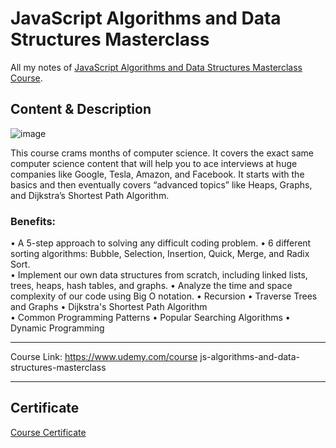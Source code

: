 # JavaScript Algorithms and Data Structures Masterclass

All my notes of [JavaScript Algorithms and Data Structures Masterclass Course](https://www.udemy.com/course/js-algorithms-and-data-structures-masterclass).

## Content & Description

![image](https://github.com/Mohamed-Elhawary/courses-notes/assets/69651552/30633a17-f9d4-4df3-b88a-a9967db32a91)

This course crams months of computer science. It covers the exact same computer science content that will help you to ace interviews at huge companies like Google, Tesla, Amazon, and Facebook. It starts with the basics and then eventually covers “advanced topics” like Heaps, Graphs, and Dijkstra’s Shortest Path Algorithm. 

### Benefits: 

• A 5-step approach to solving any difficult coding problem.
• 6 different sorting algorithms: Bubble, Selection, Insertion, Quick, Merge, and Radix Sort.   
• Implement our own data structures from scratch, including linked lists, trees, heaps, hash tables, and graphs.
• Analyze the time and space complexity of our code using Big O notation.
• Recursion
• Traverse Trees and Graphs
• Dijkstra's Shortest Path Algorithm  
• Common Programming Patterns 
• Popular Searching Algorithms 
• Dynamic Programming

------------------

Course Link: https://www.udemy.com/course js-algorithms-and-data-structures-masterclass

------------------

## Certificate

[Course Certificate](Certificate.pdf)